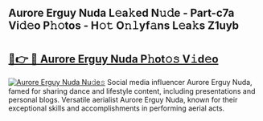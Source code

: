 ## Aurore Erguy Nuda L𝚎a𝚔ed N𝚞𝚍e - Part-c7a Vi𝚍𝚎o P𝚑𝚘tos - H𝚘𝚝 O𝚗𝚕yf𝚊ns L𝚎a𝚔s Z1uyb

# <h2><a href="http://kfbsdh3.oniu.top/?m=Aurore+Erguy+Nuda">🔗👉 🔴 Aurore Erguy Nuda P𝚑ot𝚘𝚜 V𝚒d𝚎o</a></h2>

[![Aurore Erguy Nuda Nu𝚍e𝚜](https://i.imgur.com/0qMVB7G.gif)](http://kfbsdh3.oniu.top/?m=Aurore+Erguy+Nuda)
Social media influencer Aurore Erguy Nuda, famed for sharing dance and lifestyle content, including presentations and personal blogs. Versatile aerialist Aurore Erguy Nuda, known for their exceptional skills and accomplishments in performing aerial acts.  
